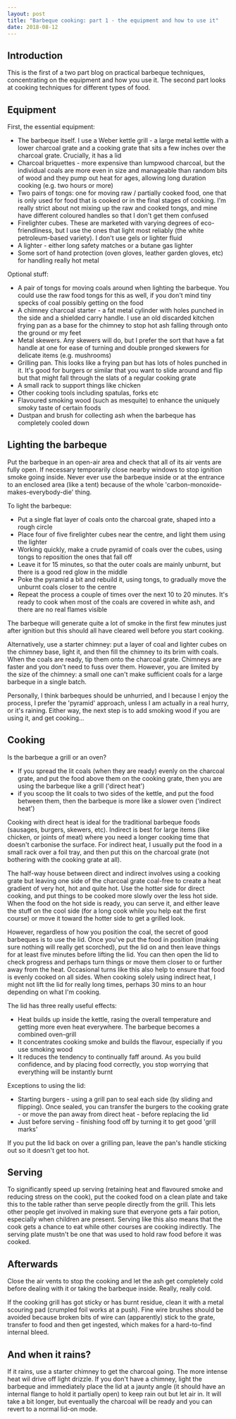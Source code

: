 ```yaml
---
layout: post
title: "Barbeque cooking: part 1 - the equipment and how to use it"
date: 2018-08-12
---
```

## Introduction

This is the first of a two part blog on practical barbeque techniques, concentrating on the equipment and how you use it. The second part looks at cooking techniques for different types of food.

## Equipment

First, the essential equipment:

* The barbeque itself. I use a Weber kettle grill - a large metal kettle with a lower charcoal grate and a cooking grate that sits a few inches over the charcoal grate. Crucially, it has a lid
* Charcoal briquettes - more expensive than lumpwood charcoal, but the individual coals are more even in size and manageable than random bits of wood and they pump out heat for ages, allowing long duration cooking (e.g. two hours or more)
* Two pairs of tongs: one for moving raw / partially cooked food, one that is only used for food that is cooked or in the final stages of cooking. I'm really strict about not mixing up the raw and cooked tongs, and mine have different coloured handles so that I don't get them confused
* Firelighter cubes. These are marketed with varying degrees of eco-friendliness, but I use the ones that light most reliably (the white petroleum-based variety). I don't use gels or lighter fluid
* A lighter - either long safety matches or a butane gas lighter
* Some sort of hand protection (oven gloves, leather garden gloves, etc) for handling really hot metal

Optional stuff:
* A pair of tongs for moving coals around when lighting the barbeque. You could use the raw food tongs for this as well, if you don't mind tiny specks of coal possibly getting on the food
* A chimney charcoal starter - a fat metal cylinder with holes punched in the side and a shielded carry handle. I use an old discarded kitchen frying pan as a base for the chimney to stop hot ash falling through onto the ground or my feet
* Metal skewers. Any skewers will do, but I prefer the sort that have a fat handle at one for ease of turning and double pronged skewers for delicate items (e.g. mushrooms)
* Grilling pan. This looks like a frying pan but has lots of holes punched in it. It's good for burgers or similar that you want to slide around and flip but that might fall through the slats of a regular cooking grate
* A small rack to support things like chicken
* Other cooking tools including spatulas, forks etc
* Flavoured smoking wood (such as mesquite) to enhance the uniquely smoky taste of certain foods
* Dustpan and brush for collecting ash when the barbeque has completely cooled down

## Lighting the barbeque

Put the barbeque in an open-air area and check that all of its air vents are fully open. If necessary temporarily close nearby windows to stop ignition smoke going inside. Never ever use the barbeque inside or at the entrance to an enclosed area (like a tent) because of the whole 'carbon-monoxide-makes-everybody-die' thing.

To light the barbeque:
* Put a single flat layer of coals onto the charcoal grate, shaped into a rough circle
* Place four of five firelighter cubes near the centre, and light them using the lighter
* Working quickly, make a crude pyramid of coals over the cubes, using tongs to reposition the ones that fall off
* Leave it for 15 minutes, so that the outer coals are mainly unburnt, but there is a good red glow in the middle
* Poke the pyramid a bit and rebuild it, using tongs, to gradually move the unburnt coals closer to the centre
* Repeat the process a couple of times over the next 10 to 20 minutes. It's ready to cook when most of the coals are covered in white ash, and there are no real flames visible

The barbeque will generate quite a lot of smoke in the first few minutes just after ignition but this should all have cleared well before you start cooking.

Alternatively, use a starter chimney: put a layer of coal and lighter cubes on the chimney base, light it, and then fill the chimney to its brim with coals. When the coals are ready, tip them onto the charcoal grate. Chimneys are faster and you don't need to fuss over them. However, you are limited by the size of the chimney: a small one can't make sufficient coals for a large barbeque in a single batch.  

Personally, I think barbeques should be unhurried, and I because I enjoy the process, I prefer the 'pyramid' approach, unless I am actually in a real hurry, or it's raining. Either way, the next step is to add smoking wood if you are using it, and get cooking...

## Cooking

Is the barbeque a grill or an oven? 
* If you spread the lit coals (when they are ready) evenly on the charcoal grate, and put the food above them on the cooking grate, then you are using the barbeque like a grill ('direct heat')
* if you scoop the lit coals to two sides of the kettle, and put the food between them, then the barbeque is more like a slower oven ('indirect heat')

Cooking with direct heat is ideal for the traditional barbeque foods (sausages, burgers, skewers, etc). Indirect is best for large items (like chicken, or joints of meat) where you need a longer cooking time that doesn't carbonise the surface. For indirect heat, I usually put the food in a small rack over a foil tray, and then put this on the charcoal grate (not bothering with the cooking grate at all). 

The half-way house between direct and indirect involves using a cooking grate but leaving one side of the charcoal grate coal-free to create a heat gradient of very hot, hot and quite hot. Use the hotter side for direct cooking, and put things to be cooked more slowly over the less hot side. When the food on the hot side is ready, you can serve it, and either leave the stuff on the cool side (for a long cook while you help eat the first course) or move it toward the hotter side to get a grilled look.

However, regardless of how you position the coal, the secret of good barbeques is to use the lid. Once you've put the food in position (making sure nothing will really get scorched), put the lid on and then leave things for at least five minutes before lifting the lid. You can then open the lid to check progress and perhaps turn things or move them closer to or further away from the heat. Occasional turns like this also help to ensure that food is evenly cooked on all sides. When cooking solely using indirect heat, I might not lift the lid for really long times, perhaps 30 mins to an hour depending on what I'm cooking.

The lid has three really useful effects:
* Heat builds up inside the kettle, rasing the overall temperature and getting more even heat everywhere. The barbeque becomes a combined oven-grill
* It concentrates cooking smoke and builds the flavour, especially if you use smoking wood
* It reduces the tendency to continually faff around. As you build confidence, and by placing food correctly, you stop worrying that everything will be instantly burnt

Exceptions to using the lid:
* Starting burgers - using a grill pan to seal each side (by sliding and flipping). Once sealed, you can transfer the burgers to the cooking grate - or move the pan away from direct heat - before replacing the lid
* Just before serving - finishing food off by turning it to get good 'grill marks'

If you put the lid back on over a grilling pan, leave the pan's handle sticking out so it doesn't get too hot.

## Serving

To significantly speed up serving (retaining heat and flavoured smoke and reducing stress on the cook), put the cooked food on a clean plate and take this to the table rather than serve people directly from the grill. This lets other people get involved in making sure that everyone gets a fair potion, especially when children are present. Serving like this also means that the cook gets a chance to eat while other courses are cooking indirectly. The serving plate mustn't be one that was used to hold raw food before it was cooked.

## Afterwards

Close the air vents to stop the cooking and let the ash get completely cold before dealing with it or taking the barbeque inside. Really, really cold. 

If the cooking grill has got sticky or has burnt residue, clean it with a metal scouring pad (crumpled foil works at a push). Fine wire brushes should be avoided because broken bits of wire can (apparently) stick to the grate, transfer to food and then get ingested, which makes for a hard-to-find internal bleed. 

## And when it rains?

If it rains, use a starter chimney to get the charcoal going. The more intense heat wil drive off light drizzle. If you don't have a chimney, light the barbeque and immediately place the lid at a jaunty angle (it should have an internal flange to hold it partially open) to keep rain out but let air in. It will take a bit longer, but eventually the charcoal will be ready and you can revert to a normal lid-on mode. 

